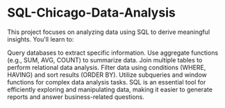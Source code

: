 # SQL-Chicago-Data-Analysis

This project focuses on analyzing data using SQL to derive meaningful insights. You'll learn to:

Query databases to extract specific information.
Use aggregate functions (e.g., SUM, AVG, COUNT) to summarize data.
Join multiple tables to perform relational data analysis.
Filter data using conditions (WHERE, HAVING) and sort results (ORDER BY).
Utilize subqueries and window functions for complex data analysis tasks.
SQL is an essential tool for efficiently exploring and manipulating data, making it easier to generate reports and answer business-related questions.
